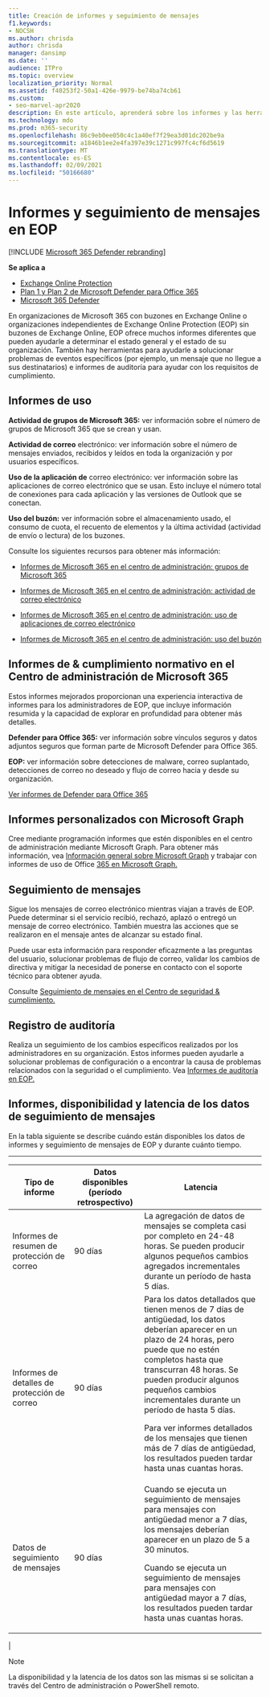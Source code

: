 ```yaml
---
title: Creación de informes y seguimiento de mensajes
f1.keywords:
- NOCSH
ms.author: chrisda
author: chrisda
manager: dansimp
ms.date: ''
audience: ITPro
ms.topic: overview
localization_priority: Normal
ms.assetid: f40253f2-50a1-426e-9979-be74ba74cb61
ms.custom:
- seo-marvel-apr2020
description: En este artículo, aprenderá sobre los informes y las herramientas de solución de problemas disponibles para los administradores de Microsoft Exchange Online Protection (EOP).
ms.technology: mdo
ms.prod: m365-security
ms.openlocfilehash: 86c9eb0ee050c4c1a40ef7f29ea3d01dc202be9a
ms.sourcegitcommit: a1846b1ee2e4fa397e39c1271c997fc4cf6d5619
ms.translationtype: MT
ms.contentlocale: es-ES
ms.lasthandoff: 02/09/2021
ms.locfileid: "50166680"
---
```

# <a name="reporting-and-message-trace-in-eop"></a>Informes y seguimiento de mensajes en EOP

[!INCLUDE [Microsoft 365 Defender rebranding](../includes/microsoft-defender-for-office.md)]

**Se aplica a**
- [Exchange Online Protection](https://go.microsoft.com/fwlink/?linkid=2148611)
- [Plan 1 y Plan 2 de Microsoft Defender para Office 365](https://go.microsoft.com/fwlink/?linkid=2148715)
- [Microsoft 365 Defender](https://go.microsoft.com/fwlink/?linkid=2118804)

En organizaciones de Microsoft 365 con buzones en Exchange Online o organizaciones independientes de Exchange Online Protection (EOP) sin buzones de Exchange Online, EOP ofrece muchos informes diferentes que pueden ayudarle a determinar el estado general y el estado de su organización. También hay herramientas para ayudarle a solucionar problemas de eventos específicos (por ejemplo, un mensaje que no llegue a sus destinatarios) e informes de auditoría para ayudar con los requisitos de cumplimiento.

## <a name="usage-reports"></a>Informes de uso

**Actividad de grupos de Microsoft 365:** ver información sobre el número de grupos de Microsoft 365 que se crean y usan.

**Actividad de correo** electrónico: ver información sobre el número de mensajes enviados, recibidos y leídos en toda la organización y por usuarios específicos.

**Uso de la aplicación de** correo electrónico: ver información sobre las aplicaciones de correo electrónico que se usan. Esto incluye el número total de conexiones para cada aplicación y las versiones de Outlook que se conectan.

**Uso del buzón:** ver información sobre el almacenamiento usado, el consumo de cuota, el recuento de elementos y la última actividad (actividad de envío o lectura) de los buzones.

Consulte los siguientes recursos para obtener más información:

- [Informes de Microsoft 365 en el centro de administración: grupos de Microsoft 365](https://docs.microsoft.com/microsoft-365/admin/activity-reports/office-365-groups)

- [Informes de Microsoft 365 en el centro de administración: actividad de correo electrónico](https://docs.microsoft.com/microsoft-365/admin/activity-reports/email-activity)

- [Informes de Microsoft 365 en el centro de administración: uso de aplicaciones de correo electrónico](https://docs.microsoft.com/microsoft-365/admin/activity-reports/email-apps-usage)

- [Informes de Microsoft 365 en el centro de administración: uso del buzón](https://docs.microsoft.com/microsoft-365/admin/activity-reports/mailbox-usage)

## <a name="security--compliance-reports-in-the-microsoft-365-admin-center"></a>Informes de & cumplimiento normativo en el Centro de administración de Microsoft 365

Estos informes mejorados proporcionan una experiencia interactiva de informes para los administradores de EOP, que incluye información resumida y la capacidad de explorar en profundidad para obtener más detalles.

**Defender para Office 365:** ver información sobre vínculos seguros y datos adjuntos seguros que forman parte de Microsoft Defender para Office 365.

**EOP:** ver información sobre detecciones de malware, correo suplantado, detecciones de correo no deseado y flujo de correo hacia y desde su organización.

[Ver informes de Defender para Office 365](view-reports-for-atp.md)

## <a name="custom-reports-using-microsoft-graph"></a>Informes personalizados con Microsoft Graph

Cree mediante programación informes que estén disponibles en el centro de administración mediante Microsoft Graph. Para obtener más información, vea [Información general sobre Microsoft Graph](https://docs.microsoft.com/graph/overview) y trabajar con informes de uso de Office [365 en Microsoft Graph.](https://docs.microsoft.com/graph/api/resources/report)

## <a name="message-trace"></a>Seguimiento de mensajes

Sigue los mensajes de correo electrónico mientras viajan a través de EOP. Puede determinar si el servicio recibió, rechazó, aplazó o entregó un mensaje de correo electrónico. También muestra las acciones que se realizaron en el mensaje antes de alcanzar su estado final.

Puede usar esta información para responder eficazmente a las preguntas del usuario, solucionar problemas de flujo de correo, validar los cambios de directiva y mitigar la necesidad de ponerse en contacto con el soporte técnico para obtener ayuda.

Consulte [Seguimiento de mensajes en el Centro de seguridad & cumplimiento.](message-trace-scc.md)

## <a name="audit-logging"></a>Registro de auditoría

Realiza un seguimiento de los cambios específicos realizados por los administradores en su organización. Estos informes pueden ayudarle a solucionar problemas de configuración o a encontrar la causa de problemas relacionados con la seguridad o el cumplimiento. Vea [Informes de auditoría en EOP.](auditing-reports-in-eop.md)

## <a name="reporting-and-message-trace-data-availability-and-latency"></a>Informes, disponibilidad y latencia de los datos de seguimiento de mensajes

En la tabla siguiente se describe cuándo están disponibles los datos de informes y seguimiento de mensajes de EOP y durante cuánto tiempo.

****

|Tipo de informe|Datos disponibles (período retrospectivo)|Latencia|
|---|---|---|
|Informes de resumen de protección de correo|90 días|La agregación de datos de mensajes se completa casi por completo en 24-48 horas. Se pueden producir algunos pequeños cambios agregados incrementales durante un período de hasta 5 días.|
|Informes de detalles de protección de correo|90 días|Para los datos detallados que tienen menos de 7 días de antigüedad, los datos deberían aparecer en un plazo de 24 horas, pero puede que no estén completos hasta que transcurran 48 horas. Se pueden producir algunos pequeños cambios incrementales durante un período de hasta 5 días. <p> Para ver informes detallados de los mensajes que tienen más de 7 días de antigüedad, los resultados pueden tardar hasta unas cuantas horas.|
|Datos de seguimiento de mensajes|90 días|Cuando se ejecuta un seguimiento de mensajes para mensajes con antigüedad menor a 7 días, los mensajes deberían aparecer en un plazo de 5 a 30 minutos.<p> Cuando se ejecuta un seguimiento de mensajes para mensajes con antigüedad mayor a 7 días, los resultados pueden tardar hasta unas cuantas horas.|
|

> [!NOTE]
> La disponibilidad y la latencia de los datos son las mismas si se solicitan a través del Centro de administración o PowerShell remoto.
